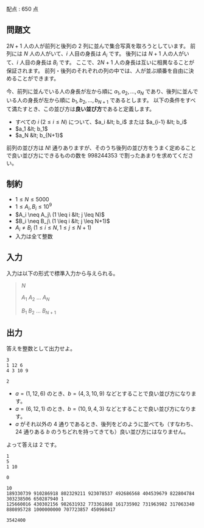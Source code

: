 配点 : $650$ 点

## 問題文

$2N+1$ 人の人が前列と後列の $2$ 列に並んで集合写真を取ろうとしています。
前列には $N$ 人の人がいて、$i$ 人目の身長は $A_i$ です。
後列には $N+1$ 人の人がいて、$i$ 人目の身長は $B_i$ です。
ここで、$2N+1$ 人の身長は互いに相異なることが保証されます。
前列・後列のそれぞれの列の中では、人が並ぶ順番を自由に決めることができます。

今、前列に並んでいる人の身長が左から順に $a_1,a_2,\dots,a_N$ であり、後列に並んでいる人の身長が左から順に $b_1,b_2,\dots,b_{N+1}$ であるとします。
以下の条件をすべて満たすとき、この並び方は**良い並び方**であると定義します。

- すべての $i\ (2 \leq i \leq N)$ について、$a_i &lt; b_i$ または $a_{i-1} &lt; b_i$
- $a_1 &lt; b_1$
- $a_N &lt; b_{N+1}$

前列の並び方は $N!$ 通りありますが、そのうち後列の並び方をうまく定めることで良い並び方にできるものの数を $998244353$ で割ったあまりを求めてください。

## 制約

- $1\leq N \leq 5000$
- $1 \leq A_i,B_i \leq 10^9$
- $A_i \neq A_j\ (1 \leq i &lt; j \leq N)$
- $B_i \neq B_j\ (1 \leq i &lt; j \leq N+1)$
- $A_i \neq B_j\ (1 \leq i \leq N, 1 \leq j \leq N+1)$
- 入力は全て整数

## 入力

入力は以下の形式で標準入力から与えられる。

> $N$
> 
> $A_1$ $A_2$ $\dots$ $A_N$
> 
> $B_1$ $B_2$ $\dots$ $B_{N+1}$

## 出力

答えを整数として出力せよ。

```input1
3
1 12 6
4 3 10 9
```

```output1
2
```

- $a = (1,12,6)$ のとき、$b = (4,3,10,9)$ などとすることで良い並び方になります。
- $a = (6,12,1)$ のとき、$b = (10,9,4,3)$ などとすることで良い並び方になります。
- $a$ がそれ以外の $4$ 通りであるとき、後列をどのように並べても（すなわち、$24$ 通りある $b$ のうちどれを持ってきても）良い並び方にはなりません。

よって答えは $2$ です。

```input2
1
5
1 10
```

```output2
0
```

```input3
10
189330739 910286918 802329211 923078537 492686568 404539679 822804784 303238506 650287940 1
125660016 430302156 982631932 773361868 161735902 731963982 317063340 880895728 1000000000 707723857 450968417
```

```output3
3542400
```